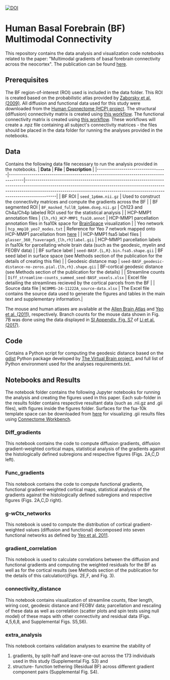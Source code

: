 [![DOI](https://zenodo.org/badge/599280727.svg)](https://zenodo.org/badge/latestdoi/599280727)

# Human Basal Forebrain (BF) Multimodal Connectivity 

This repository contains the data analysis and visualization code notebooks related to the paper: "Multimodal gradients of basal forebrain connectivity across the neocortex". The publication can be found [here](https://www.nature.com/articles/s41467-024-53148-x).

## Prerequisites

The BF region-of-interest (ROI) used is included in the data folder. This ROI is created based on the probabilistic atlas provided by [Zaborsky et al. (2009)](https://pubmed.ncbi.nlm.nih.gov/18585468/). All diffusion and functional data used for this study were downloaded from the [Human Connectome (HCP) project](http://www.humanconnectomeproject.org/). The structural (diffusion) connectivity matrix is created using [this workflow](https://github.com/sudesnac/diffparc-smk). The functional connectivity matrix is created using [this workflow](https://github.com/khanlab/subcorticalparc-smk). These workflows will create a .npz file containing all subject's connectivity matrices - the files should be placed in the data folder for running the analyses provided in the notebooks. 

## Data

Contains the following data file necessary to run the analysis provided in the notebooks.
| **Data**                         | **File**                                                                            | **Description**                                                                                                                                                                                                                                         |
|----------------------------------|-------------------------------------------------------------------------------------|---------------------------------------------------------------------------------------------------------------------------------------------------------------------------------------------------------------------------------------------------------|
| BF ROI                           | `seed_1p6mm.nii.gz`                                                                   | Used to construct the connectivity matrices and compute the gradients across the BF                                                                                                                                                                     |
| BF segmented ROI                 | `BF_masked_fullB_1p6mm.dseg.nii.gz`                                                   | Ch123 and Ch4a/Ch4p labeled ROI used for the statistical analysis                                                                                                                                                                                       |
| HCP-MMP1 annotation files        | `{lh,rh}_HCP-MMP1_fsa10.annot`                                                        | HCP-MMP1 parcellation annotation files in fsa10k space for [BrainSpace](https://brainspace.readthedocs.io) visualization                                                                                                                                                                     |
| Yeo network                      | `hcp_mmp10_yeo7_modes.txt`                                                            | Reference for Yeo 7 network mapped onto HCP-MMP1 parcellation from [here](https://doi.org/10.1162/netn_a_00068)                                                                                                                                                                                 |
| HCP-MMP1 fsa5 label files        | `glasser_360_fsaverage5_{lh,rh}label.gii`                                              | HCP-MMP1 parcellation labels in fsa10k for parcellating whole brain data (such as the geodesic, myelin and FEOBV data)                                                                                                                                  |
| BF surface label                 | `seed-BASF.{L,R}.bin.fsa5.shape.gii`                                                  | BF seed label in surface space (see Methods section of the publication for the details of creating this file)                                                                                                                                           |
| Geodesic distance map            | `seed-BASF_geodesic-distance-no-zeros.pial.{lh,rh}.shape.gii`                         | BF-cortical geodesic distance (see Methods section of the publication for the details)                                                                                                                                                                  |
| Streamline counts                | `Diff_streamline-counts_summed_seed-BASF_voxels.xlsx`                                 | Excel file detailing the streamlines recieved by the cortical parcels from the BF                                                                                                                                                                       |
| Source data file | `NCOMMS-24-11222A_source-data.xlsx`                                               | The Excel file contains the source data used to generate the figures and tables in the main text and supplementary information.|

The mouse and human atlases are available at the [Allen Brain Atlas](https://atlas.brain-map.org/) and [Yeo et al. (2011)](https://surfer.nmr.mgh.harvard.edu/fswiki/CorticalParcellation_Yeo2011), respectively. Branch counts for the mouse data shown in Fig. 7B was done using the data displayed in [SI Appendix, Fig. S7](https://www.pnas.org/doi/full/10.1073/pnas.1703601115#supplementary-materials) of [Li et al. (2017)](https://www.pnas.org/doi/full/10.1073/pnas.1703601115). 

## Code

Contains a Python script for computing the geodesic distance based on the [gdist](https://github.com/the-virtual-brain/tvb-gdist) Python package developed by [The Virtual Brain project](http://www.thevirtualbrain.org/), and full list of Python environment used for the analyses requirements.txt.

## Notebooks and Results

The notebook folder contains the following Jupyter notebooks for running the analysis and creating the figures used in this paper. Each sub-folder in the results folder contains respective resultant data (such as .nii.gz and .gii files), with figures inside the figures folder. Surfaces for the fsa-10k template space can be downloaded from [here](https://github.com/MICA-MNI/BrainSpace/tree/master/brainspace/datasets/surfaces) for visualizing .gii results files using [Connectome Workbench](https://www.humanconnectome.org/software/connectome-workbench).

### Diff_gradients

This notebook contains the code to compute diffusion gradients, diffusion gradient-weighted cortical maps, statistical analysis of the gradients against the histologically defined subregions and respective figures (Figs. 2A,C,D left). 

### Func_gradients

This notebook contains the code to compute functional gradients, functional gradient-weighted cortical maps, statistical analysis of the gradients against the histologically defined subregions and respective figures (Figs. 2A,C,D right).

### g-wCtx_networks

This notebook is used to compute the distribution of cortical gradient-weighted values (diffusion and functional) decomposed into seven functional networks as defined by [Yeo et al. 2011](https://journals.physiology.org/doi/full/10.1152/jn.00338.2011). 

### gradient_correlation

This notebook is used to calculate correlations between the diffusion and functional gradients and computing the weighted residuals for the BF as well as for the cortical results (see Methods section of the publication for the details of this calculation)(Figs. 2E,F, and Fig. 3).

### connectivity_distance

This notebook contains visualization of streamline counts, fiber length, wiring cost, geodesic distance and FEOBV data; parcellation and rescaling of these data as well as correlation (scatter plots and spin tests using null model) of these maps with other connectivity and residual data (Figs. 4,5,6,8, and Supplemental Figs. S5,S6).

### extra_analysis

This notebook contains validation analyses to examine the stability of <br> 
1. gradients, by split-half and leave-one-out across the 173 individuals used in this study (Supplemental Fig. S3) and <br>
2. structure- function tethering (Residual BF) across different gradient component pairs (Supplemental Fig. S4).
